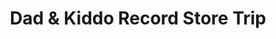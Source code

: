 ---
layout: post_store
title: Dad & Kiddo Record Store Trip
where: CD Cellar
when: December 14th, 2014
time: 1pm
interstitial: false
dir_url: http://www.cdcellarva.com/
num: 2
album_url: ##
headline: Vinyls, 8 tracks, cassettes; what more could you want?
event_img: true
folder: cdseller
img1: player.jpg
img2: tapes.jpg
img3: mixtape.jpg
for: Dads & Kiddos
---